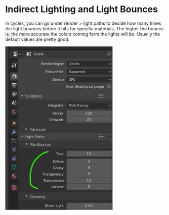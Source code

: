 # Indirect Lighting and Light Bounces

In cycles, you can go under render > light paths to decide how many times the light bounces before it hits for specific materials. The higher the bounce is, the more accurate the colors coming form the lights will be. Usually the default values are pretty good.

![](<../../../.gitbook/assets/image (142) (1) (1).png>)
